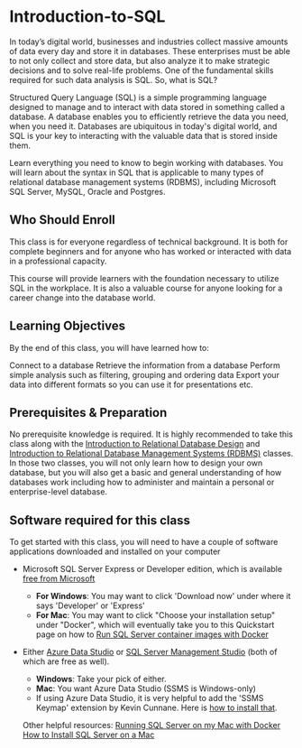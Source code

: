 # Introduction-to-SQL

In today’s digital world, businesses and industries collect massive amounts of data every day and store it in databases. These enterprises must be able to not only collect and store data, but also analyze it to make strategic decisions and to solve real-life problems. One of the fundamental skills required for such data analysis is SQL. So, what is SQL?

Structured Query Language (SQL) is a simple programming language designed to manage and to interact with data stored in something called a database. A database enables you to efficiently retrieve the data you need, when you need it. Databases are ubiquitous in today's digital world, and SQL is your key to interacting with the valuable data that is stored inside them.

Learn everything you need to know to begin working with databases. You will learn about the syntax in SQL that is applicable to many types of relational database management systems (RDBMS), including Microsoft SQL Server, MySQL, Oracle and Postgres.


## Who Should Enroll

This class is for everyone regardless of technical background. It is both for complete beginners and for anyone who has worked or interacted with data in a professional capacity.

This course will provide learners with the foundation necessary to utilize SQL in the workplace. It is also a valuable course for anyone looking for a career change into the database world.

## Learning Objectives

By the end of this class, you will have learned how to:

Connect to a database
Retrieve the information from a database
Perform simple analysis such as filtering, grouping and ordering data
Export your data into different formats so you can use it for presentations etc.

## Prerequisites & Preparation

No prerequisite knowledge is required. It is highly recommended to take this class along with the [Introduction to Relational Database Design](https://informal.utexas.edu/classes/introduction-relational-database-design) and [Introduction to Relational Database Management Systems (RDBMS)](https://informal.utexas.edu/classes/introduction-relational-database-management-systems-rdbms) classes. In those two classes, you will not only learn how to design your own database, but you will also get a basic and general understanding of how databases work including how to administer and maintain a personal or enterprise-level database.

## Software required for this class

To get started with this class, you will need to have a couple of software applications downloaded and installed on your computer
- Microsoft SQL Server Express or Developer edition, which is available [free from Microsoft](https://www.microsoft.com/en-us/sql-server/sql-server-downloads)

  * **For Windows**: You may want to click 'Download now' under where it says 'Developer' or 'Express'
  * **For Mac**: You may want to click "Choose your installation setup" under "Docker", which will eventually take you to this Quickstart page on how to [Run SQL Server container images with Docker](https://docs.microsoft.com/en-us/sql/linux/quickstart-install-connect-docker)
- Either [Azure Data Studio](https://docs.microsoft.com/en-us/sql/azure-data-studio/download-azure-data-studio) or [SQL Server Management Studio](https://docs.microsoft.com/en-us/sql/ssms/download-sql-server-management-studio-ssms) (both of which are free as well).
  * **Windows**: Take your pick of either.
  * **Mac**: You want Azure Data Studio (SSMS is Windows-only)
  * If using Azure Data Studio, it is very helpful to add the 'SSMS Keymap' extension by Kevin Cunnane. Here is [how to install that](https://www.bobpusateri.com/archive/2018/12/getting-ssms-keyboard-shortcuts-in-azure-data-studio/).
  
  Other helpful resources:
  [Running SQL Server on my Mac with Docker](https://sqlrus.com/2020/05/running-sql-server-on-my-mac-with-docker/?utm_source=ssc&utm_medium=pubemail)
  [How to Install SQL Server on a Mac](https://database.guide/how-to-install-sql-server-on-a-mac/)

